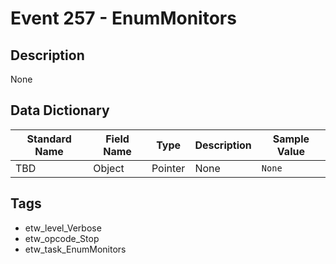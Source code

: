 # Event 257 - EnumMonitors

## Description
None

## Data Dictionary
|Standard Name|Field Name|Type|Description|Sample Value|
|---|---|---|---|---|
|TBD|Object|Pointer|None|`None`|

## Tags
* etw_level_Verbose
* etw_opcode_Stop
* etw_task_EnumMonitors